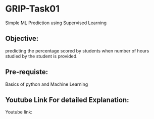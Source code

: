 # GRIP-Task01
Simple ML Prediction using Supervised Learning<br>

## **Objective:**
predicting the percentage scored by students when number of hours studied by the student is provided.

## Pre-requiste: 
Basics of python and Machine Learning

## Youtube Link For detailed Explanation:

Youtube link:
